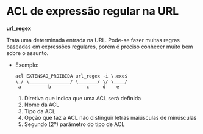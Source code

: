 # ACL de expressão regular na URL

**url_regex**

Trata uma determinada entrada na URL. Pode-se fazer muitas regras baseadas em expressões regulares, porém é preciso conhecer muito bem sobre o assunto.

- Exemplo: 

    ```squid
    acl EXTENSAO_PROIBIDA url_regex -i \.exe$
    \_/ \_______________/ \_______/ \/ \____/
     a          b             c     d    e  
    ```

    1. Diretiva que indica que uma ACL será definida
    2. Nome da ACL
    3. Tipo da ACL
    4. Opção que faz a ACL não distinguir letras maiúsculas de minúsculas
    5. Segundo (2º) parâmetro do tipo de ACL


